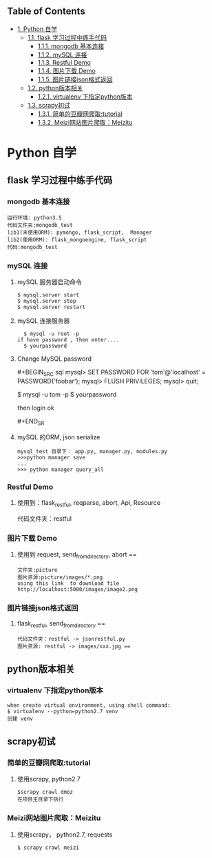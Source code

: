 <div id="table-of-contents">
<h2>Table of Contents</h2>
<div id="text-table-of-contents">
<ul>
<li><a href="#org9bb4096">1. Python 自学</a>
<ul>
<li><a href="#org1c6cf99">1.1. flask 学习过程中练手代码</a>
<ul>
<li><a href="#org8533fa4">1.1.1. mongodb 基本连接</a></li>
<li><a href="#orgcbb59dc">1.1.2. mySQL 连接</a></li>
<li><a href="#orga3cdaad">1.1.3. Restful Demo</a></li>
<li><a href="#org1ea33d6">1.1.4. 图片下载 Demo</a></li>
<li><a href="#org7382300">1.1.5. 图片链接json格式返回</a></li>
</ul>
</li>
<li><a href="#orga390cdb">1.2. python版本相关</a>
<ul>
<li><a href="#org5cd6409">1.2.1. virtualenv 下指定python版本</a></li>
</ul>
</li>
<li><a href="#org8cb2bac">1.3. scrapy初试</a>
<ul>
<li><a href="#org9edbb1c">1.3.1. 简单的豆瓣网爬取:tutorial</a></li>
<li><a href="#org88b642e">1.3.2. Meizi网站图片爬取：Meizitu</a></li>
</ul>
</li>
</ul>
</li>
</ul>
</div>
</div>

<a id="org9bb4096"></a>

# Python 自学


<a id="org1c6cf99"></a>

## flask 学习过程中练手代码


<a id="org8533fa4"></a>

### mongodb 基本连接

    运行环境: python3.5
    代码文件夹:mongodb_test  
    lib1(未使用ORM): pymongo, flask_script,  Manager
    lib2(使用ORM): flask_mongoengine, flask_script
    代码:mongodb_test


<a id="orgcbb59dc"></a>

### mySQL 连接

1.  mySQL 服务器启动命令

        $ mysql.server start
        $ mysql.server stop
        $ mysql.server restart

2.  mySQL 连接服务器

          $ mysql -u root -p
        if have password , then enter....
          $ yourpassword

3.  Change MySQL password

    \#+BEGIN<sub>SRC</sub> sql
    mysql> SET PASSWORD FOR 'tom'@'localhost' = PASSWORD('foobar');
    mysql> FLUSH PRIVILEGES;
    mysql> quit;
    
    $ mysql -u tom -p
    $ yourpassword
    
    then login ok
    
    \#+END<sub>SR</sub>

4.  mySQL 的ORM, json serialize

        mysql_test 目录下： app.py, manager.py, modules.py 
        >>>python manager save
        ...
        >>> python manager query_all


<a id="orga3cdaad"></a>

### Restful Demo

1.  使用到：flask<sub>restful</sub>, reqparse, abort, Api, Resource

    代码文件夹：restful 


<a id="org1ea33d6"></a>

### 图片下载 Demo

1.  使用到 request, send<sub>from</sub><sub>directory</sub>, abort ==

        文件夹:picture 
        图片资源:picture/images/*.png
        using this link  to download file http://localhost:5000/images/image2.png


<a id="org7382300"></a>

### 图片链接json格式返回

1.  flask<sub>restful</sub>, send<sub>from</sub><sub>directory</sub> ==

        代码文件夹：restful -> jsonrestful.py
        图片资源: restful -> images/xxx.jpg ==


<a id="orga390cdb"></a>

## python版本相关


<a id="org5cd6409"></a>

### virtualenv 下指定python版本

    when create virtual environment, using shell command:
    $ virtualenv --python=python2.7 venv
    创建 venv


<a id="org8cb2bac"></a>

## scrapy初试


<a id="org9edbb1c"></a>

### 简单的豆瓣网爬取:tutorial

1.  使用scrapy, python2.7

        $scrapy crawl dmoz  
        在项目主目录下执行


<a id="org88b642e"></a>

### Meizi网站图片爬取：Meizitu

1.  使用scrapy， python2.7, requests

        $ scrapy crawl meizi

